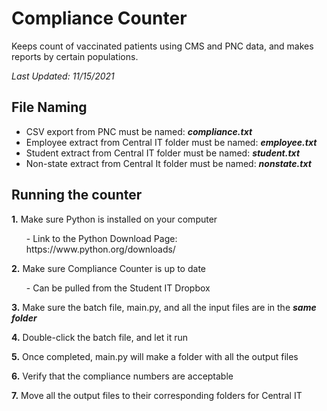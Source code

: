 # Compliance Counter
Keeps count of vaccinated patients using CMS and PNC data, and makes reports by certain populations.

*Last Updated: 11/15/2021*

## File Naming
- CSV export from PNC must be named: ***compliance.txt***
- Employee extract from Central IT folder must be named: ***employee.txt***
- Student extract from Central IT folder must be named: ***student.txt***
- Non-state extract from Central It folder must be named: ***nonstate.txt***

## Running the counter
**1.** Make sure Python is installed on your computer
<ol>-  Link to the Python Download Page: https://www.python.org/downloads/</ol>

**2.** Make sure Compliance Counter is up to date
<ol>- Can be pulled from the Student IT Dropbox</ol>

**3.** Make sure the batch file, main.py, and all the input files are in the ***same folder***

**4.** Double-click the batch file, and let it run

**5.** Once completed, main.py will make a folder with all the output files

**6.** Verify that the compliance numbers are acceptable

**7.** Move all the output files to their corresponding folders for Central IT